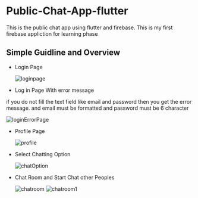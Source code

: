 # Public-Chat-App-flutter
This is the public chat app using flutter and firebase. This is my first firebase appliction for learning phase

## Simple Guidline and Overview

- Login Page
  
  ![loginpage](https://user-images.githubusercontent.com/35699196/183142089-35f2707b-1fac-405d-bbc8-02605ada4cb9.jpeg)
  
- Log in Page With error message

if you do not fill the text field like email and password then you get the error message. and email must be formatted and password must be 6 character
  
  ![loginErrorPage](https://user-images.githubusercontent.com/35699196/183142944-8eb4e69c-54ca-4e55-bac5-feee02ef8f2f.jpeg)
- Profile Page
  
  ![profile](https://user-images.githubusercontent.com/35699196/183143040-70c783be-2f4e-4a01-9a9d-f5da6da6ad0d.jpeg)
- Select Chatting Option
  
  ![chatOption](https://user-images.githubusercontent.com/35699196/183143130-eff8a9fa-5ce1-4c89-952c-6833aa3c725e.jpeg)
- Chat Room and Start Chat other Peoples
  
  ![chatroom](https://user-images.githubusercontent.com/35699196/183143309-5a7fed14-7672-44ac-ba25-309c355524e7.jpeg)
  ![chatroom1](https://user-images.githubusercontent.com/35699196/183143350-9f3e50f4-c6d1-4457-9466-24e5a3db3679.jpeg)
